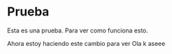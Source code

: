 # Prueba
Esta es una prueba. Para ver como funciona esto.

Ahora estoy haciendo este cambio para ver
Ola k aseee
